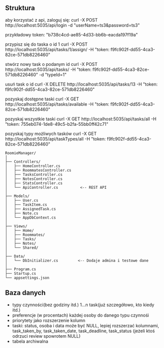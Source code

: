 ## Struktura

aby korzystać z api, zaloguj się:
curl -X POST http://localhost:5035/api/login -d "userName=ts3&password=ts3"

przykładowy token:
"b738c4cd-ae85-4d33-bb6b-eacda197f19a"

przypisz się do taska o id 1
curl -X POST http://localhost:5035/api/tasks/1/assign/ -H "token: f9fc902f-dd55-4ca3-82ce-571db8226460"

stwórz nowy task o podanym id
curl -X POST http://localhost:5035/api/tasks/ -H "token: f9fc902f-dd55-4ca3-82ce-571db8226460" -d "typeId=1"

usuń task o id
curl -X DELETE http://localhost:5035/api/tasks/13 -H "token: f9fc902f-dd55-4ca3-82ce-571db8226460"

pozyskaj dostępne taski
curl -X GET http://localhost:5035/api/tasks/available -H "token: f9fc902f-dd55-4ca3-82ce-571db8226460"

pozyskaj wszystkie taski
curl -X GET http://localhost:5035/api/tasks/all -H "token: 755eb074-1de8-49c5-b2fa-55bb0ff42c71"

pozyskaj typy możliwych tasków
curl -X GET http://localhost:5035/api/taskTypes/all -H "token: f9fc902f-dd55-4ca3-82ce-571db8226460"



```postgresql
RoomieManager/
│
├── Controllers/
│   ├── HomeController.cs
│   ├── RoommatesController.cs
│   ├── TasksController.cs
│   ├── NotesController.cs
│   ├── StatsController.cs
│   └── ApiController.cs          <-- REST API
│
├── Models/
│   ├── User.cs
│   ├── TaskItem.cs
│   ├── AssignedTask.cs
│   ├── Note.cs
│   └── AppDbContext.cs
│
├── Views/
│   ├── Home/
│   ├── Roommates/
│   ├── Tasks/
│   ├── Notes/
│   └── Shared/
│
├── Data/
│   └── DbInitializer.cs         <-- Dodaje admina i testowe dane
│
├── Program.cs
├── Startup.cs
└── appsettings.json
```


## Baza danych
* typy czynności(bez godziny itd.) 1...n task(już szczegółowo, kto kiedy itd.)
* preferencje (w procentach) każdej osoby do danego typu czynnośi
* priorytety jako rozszerzenie kolumn
* taski: status, osoba i data może być NULL, lepiej rozszerzać kolumnami, task_taken_by, task_taken_date, task_deadline, task_status (jeżeli ktoś odrzuci review spowrotem NULL)
* tabela archiwalna
